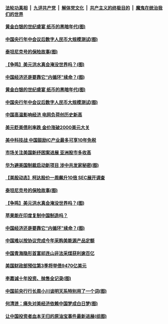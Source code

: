 ####  [法轮功真相](../../../../basic/blob/master/README.md?t=08061031) &nbsp;|&nbsp; [九评共产党](../../../../9ping.md/blob/master/README.md?t=08061031) &nbsp;|&nbsp; [解体党文化](../../../../jtdwh.md/blob/master/README.md?t=08061031)  &nbsp;|&nbsp; [共产主义的终极目的](../../../../gczydzjmd.md/blob/master/README.md?t=08061031) &nbsp;|&nbsp; [魔鬼在统治我们的世界](../../../../mgztzwmdsj.md/blob/master/README.md?t=08061031) 

#### [黄金白银的世纪盛宴 纸币的黑暗年代(图)](../pages/p5/942021.md?t=08061031) 

#### [中国央行年中会议后数字人民币大规模测试(图)](../pages/p5/942018.md?t=08061031) 

#### [泰坦尼克号的保险故事(图)](../pages/p5/941939.md?t=08061031) 

#### [【争鸣】美元洪水真会淹没世界吗？(图)](../pages/p5/941934.md?t=08061031) 

#### [中国经济还是要靠它“内循环”续命？(图)](../pages/p5/941896.md?t=08061031) 


#### [黄金白银的世纪盛宴 纸币的黑暗年代(图)](../pages/p5/942021.md?t=08061031) 

#### [中国央行年中会议后数字人民币大规模测试(图)](../pages/p5/942018.md?t=08061031) 

#### [中国高温影响经济 电网负荷创历史新高](../pages/p5/942004.md?t=08061031) 

#### [美元贬美债利率跌 金价涨破2000美元大关](../pages/p5/941999.md?t=08061031) 

#### [美中科技战 中国鼓励IC产业最多可享10年免税](../pages/p5/941996.md?t=08061031) 

#### [市场关注美国新纾困案进展 亚洲股市多收高](../pages/p5/941992.md?t=08061031) 

#### [华为避美国制裁启动新项目 涉中共发家秘密(图)](../pages/p5/941990.md?t=08061031) 

#### [【美股动态】柯达股价一周飙升10倍 SEC展开调查](../pages/p5/941952.md?t=08061031) 

#### [泰坦尼克号的保险故事(图)](../pages/p5/941939.md?t=08061031) 

#### [【争鸣】美元洪水真会淹没世界吗？(图)](../pages/p5/941934.md?t=08061031) 

#### [苹果能在印度复制中国制造吗？](../pages/p5/941938.md?t=08061031) 

#### [中国经济还是要靠它“内循环”续命？(图)](../pages/p5/941896.md?t=08061031) 

#### [中国难以按协议完成今年采购美能源产品定额](../pages/p5/941917.md?t=08061031) 

#### [中国青海隐形首富祁连山非法采煤获利逾百亿](../pages/p5/941884.md?t=08061031) 

#### [美国财政部预估第3季将举债9470亿美元](../pages/p5/941883.md?t=08061031) 


#### [李嘉诚十年投资、抛售全记录(图)](../pages/p5/941799.md?t=08061031) 

#### [中国前央行行长周小川谈明天系特别用了一个词(图)](../pages/p5/941797.md?t=08061031) 

#### [何清涟：痛失对美经济依赖中国梦成白日梦(图)](../pages/p5/941818.md?t=08061031) 

#### [让中国投资者血本无归的原油宝事件最新进展(组图)](../pages/p5/941789.md?t=08061031) 

